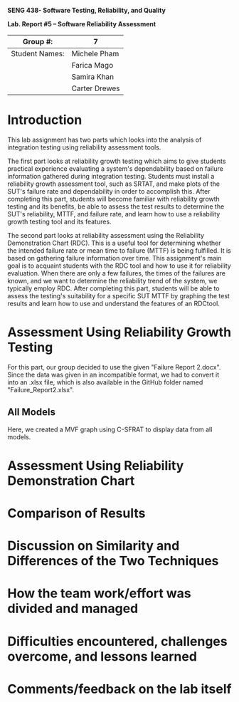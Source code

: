**SENG 438- Software Testing, Reliability, and Quality**

**Lab. Report \#5 – Software Reliability Assessment**

| Group \#:       |  7 |
|-----------------|---|
| Student Names:  |  Michele Pham |
|                 |  Farica Mago |
|                 |  Samira Khan |
|                 |  Carter Drewes |

# Introduction
This lab assignment has two parts which looks into the analysis of integration testing using reliability assessment tools. 

The first part looks at reliability growth testing which aims to give students practical experience evaluating a system's dependability based on failure information gathered during integration testing. Students must install a reliability growth assessment tool, such as SRTAT, and make plots of the SUT's failure rate and dependability in order to accomplish this. After completing this part, students will become familiar with reliability growth testing and its benefits, be able to assess the test results to determine the SUT's reliability, MTTF, and failure rate, and
learn how to use a reliability growth testing tool and its features.

The second part looks at reliability assessment using the Reliability Demonstration Chart (RDC). This is a useful tool for determining whether the intended failure rate or mean time to failure (MTTF) is being fulfilled. It is based on gathering failure information over time. This assignment's main goal is to acquaint students with the RDC tool and how to use it for reliability evaluation. When there are only a few failures, the times of the failures are known, and we want to determine the reliability trend of the system, we typically employ RDC. After completing this part, students will be able to assess the testing's suitability for a specific SUT MTTF by graphing the test results and learn how to use and understand the features of an RDCtool.
# 
# Assessment Using Reliability Growth Testing 
For this part, our group decided to use the given "Failure Report 2.docx". Since the data was given in an incompatible format, we had to convert it into an .xlsx file, which is also available in the GitHub folder named "Failure_Report2.xlsx". 

## All Models
Here, we created a MVF graph using C-SFRAT to display data from all models. 


# Assessment Using Reliability Demonstration Chart 

# 

# Comparison of Results

# Discussion on Similarity and Differences of the Two Techniques

# How the team work/effort was divided and managed

# 

# Difficulties encountered, challenges overcome, and lessons learned

# Comments/feedback on the lab itself
